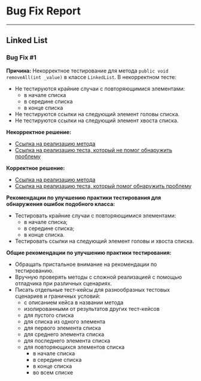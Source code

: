 # Bug Fix Report

---

## Linked List

### Bug Fix #1

**Причина:**
Некорректное тестирование для метода `public void removeAll(int _value)` в классе `LinkedList`.
В некорректном тесте:
- Не тестируются крайние случаи с повторяющимися элементами:
    - в начале списка
    - в середине списка
    - в конце списка
- Не тестируются ссылки на следующий элемент головы списка.
- Не тестируются ссылки на следующий элемент хвоста списка.

**Некорректное решение:**
- [Ссылка на реализацию метода](https://github.com/ducknowledges/java-data-structures-algorithm/blob/c3ec25d9cde8a6574a22373ce885f48c9f0650c8/src/main/java/com/github/ducknowledges/datastructures/linkedlist/LinkedList.java#L85)
- [Ссылка на реализацию теста, который не помог обнаружить проблему](https://github.com/ducknowledges/java-data-structures-algorithm/blob/d80301c23752354f063512e99ae37416f2637394/src/test/java/com/github/ducknowledges/datastructures/linkedlist/LinkedListTest.java#L148)

**Корректное решение:**
- [Ссылка на реализацию метода](https://github.com/ducknowledges/java-data-structures-algorithm/blob/5d0570bd70e4e3eb6a7f50a823691beb35cb5ef7/src/main/java/com/github/ducknowledges/datastructures/linkedlist/LinkedList.java#L85)
- [Ссылка на реализацию теста, который помог обнаружить проблему](https://github.com/ducknowledges/java-data-structures-algorithm/blob/f5d411517cb00ab954e03bc2786f0570ac198c79/src/test/java/com/github/ducknowledges/datastructures/linkedlist/LinkedListTest.java#L149)

**Рекомендации по улучшению практики тестирования для обнаружения ошибок подобного класса:**
- Тестировать крайние случаи с повторяющимися элементами:
    - в начале списка;
    - в середине списка;
    - в конце списка.
- Тестировать ссылки на следующий элемент головы и хвоста списка.

**Общие рекомендации по улучшению практики тестирования:**
- Обращать пристальное внимание на рекомендации по тестированию.
- Вручную проверять методы с сложной реализацией с помощью отладчика при различных сценариях.
- Писать отдельные тест-кейсы для разнообразных тестовых сценариев и граничных условий:
    - с описанием кейса в названии метода
    - изолированными от результатов других тест-кейсов
    - для пустого списка
    - для списка из одного элемента
    - для первого элемента списка
    - для среднего элемента списка
    - для последнего элемента списка
    - для повторяющихся элементов списка
        - в начале списка
        - в середине списка
        - в конце списка
        - во всем списке